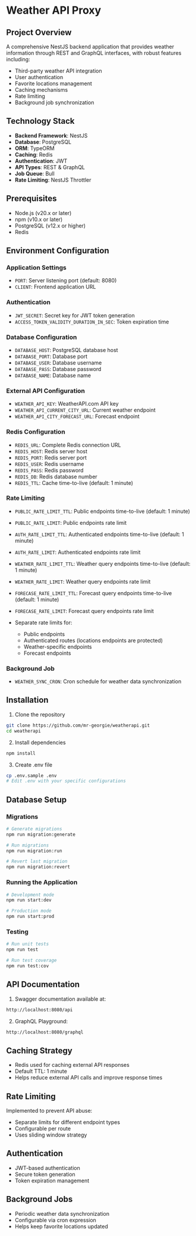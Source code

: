 # Weather API Proxy

## Project Overview

A comprehensive NestJS backend application that provides weather information through REST and GraphQL interfaces, with robust features including:

-   Third-party weather API integration
-   User authentication
-   Favorite locations management
-   Caching mechanisms
-   Rate limiting
-   Background job synchronization

## Technology Stack

-   **Backend Framework**: NestJS
-   **Database**: PostgreSQL
-   **ORM**: TypeORM
-   **Caching**: Redis
-   **Authentication**: JWT
-   **API Types**: REST & GraphQL
-   **Job Queue**: Bull
-   **Rate Limiting**: NestJS Throttler

## Prerequisites

-   Node.js (v20.x or later)
-   npm (v10.x or later)
-   PostgreSQL (v12.x or higher)
-   Redis

## Environment Configuration

### Application Settings

-   `PORT`: Server listening port (default: 8080)
-   `CLIENT`: Frontend application URL

### Authentication

-   `JWT_SECRET`: Secret key for JWT token generation
-   `ACCESS_TOKEN_VALIDITY_DURATION_IN_SEC`: Token expiration time

### Database Configuration

-   `DATABASE_HOST`: PostgreSQL database host
-   `DATABASE_PORT`: Database port
-   `DATABASE_USER`: Database username
-   `DATABASE_PASS`: Database password
-   `DATABASE_NAME`: Database name

### External API Configuration

-   `WEATHER_API_KEY`: WeatherAPI.com API key
-   `WEATHER_API_CURRENT_CITY_URL`: Current weather endpoint
-   `WEATHER_API_CITY_FORECAST_URL`: Forecast endpoint

### Redis Configuration

-   `REDIS_URL`: Complete Redis connection URL
-   `REDIS_HOST`: Redis server host
-   `REDIS_PORT`: Redis server port
-   `REDIS_USER`: Redis username
-   `REDIS_PASS`: Redis password
-   `REDIS_DB`: Redis database number
-   `REDIS_TTL`: Cache time-to-live (default: 1 minute)

### Rate Limiting

-   `PUBLIC_RATE_LIMIT_TTL`: Public endpoints time-to-live (default: 1 minute)
-   `PUBLIC_RATE_LIMIT`: Public endpoints rate limit
-   `AUTH_RATE_LIMIT_TTL`: Authenticated endpoints time-to-live (default: 1 minute)
-   `AUTH_RATE_LIMIT`: Authenticated endpoints rate limit
-   `WEATHER_RATE_LIMIT_TTL`: Weather query endpoints time-to-live (default: 1 minute)
-   `WEATHER_RATE_LIMIT`: Weather query endpoints rate limit
-   `FORECASE_RATE_LIMIT_TTL`: Forecast query endpoints time-to-live (default: 1 minute)
-   `FORECASE_RATE_LIMIT`: Forecast query endpoints rate limit

-   Separate rate limits for:
    -   Public endpoints
    -   Authenticated routes (locations endpoints are protected)
    -   Weather-specific endpoints
    -   Forecast endpoints

### Background Job

-   `WEATHER_SYNC_CRON`: Cron schedule for weather data synchronization

## Installation

1. Clone the repository

```bash
git clone https://github.com/mr-georgie/weatherapi.git
cd weatherapi
```

2. Install dependencies

```bash
npm install
```

3. Create .env file

```bash
cp .env.sample .env
# Edit .env with your specific configurations
```

## Database Setup

### Migrations

```bash
# Generate migrations
npm run migration:generate

# Run migrations
npm run migration:run

# Revert last migration
npm run migration:revert
```

### Running the Application

```bash
# Development mode
npm run start:dev

# Production mode
npm run start:prod
```

### Testing

```bash
# Run unit tests
npm run test

# Run test coverage
npm run test:cov
```

## API Documentation

1. Swagger documentation available at:

```bash
http://localhost:8080/api
```

2. GraphQL Playground:

```bash
http://localhost:8080/graphql
```

## Caching Strategy

-   Redis used for caching external API responses
-   Default TTL: 1 minute
-   Helps reduce external API calls and improve response times

## Rate Limiting

Implemented to prevent API abuse:

-   Separate limits for different endpoint types
-   Configurable per route
-   Uses sliding window strategy

## Authentication

-   JWT-based authentication
-   Secure token generation
-   Token expiration management

## Background Jobs

-   Periodic weather data synchronization
-   Configurable via cron expression
-   Helps keep favorite locations updated
